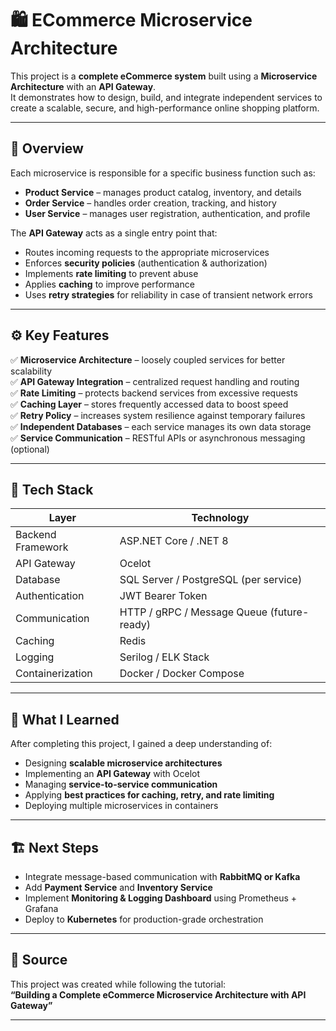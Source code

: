 # 🛍️ ECommerce Microservice Architecture

This project is a **complete eCommerce system** built using a **Microservice Architecture** with an **API Gateway**.  
It demonstrates how to design, build, and integrate independent services to create a scalable, secure, and high-performance online shopping platform.

---

## 🚀 Overview

Each microservice is responsible for a specific business function such as:
- **Product Service** – manages product catalog, inventory, and details  
- **Order Service** – handles order creation, tracking, and history  
- **User Service** – manages user registration, authentication, and profile  

The **API Gateway** acts as a single entry point that:
- Routes incoming requests to the appropriate microservices  
- Enforces **security policies** (authentication & authorization)  
- Implements **rate limiting** to prevent abuse  
- Applies **caching** to improve performance  
- Uses **retry strategies** for reliability in case of transient network errors  

---

## ⚙️ Key Features

✅ **Microservice Architecture** – loosely coupled services for better scalability  
✅ **API Gateway Integration** – centralized request handling and routing  
✅ **Rate Limiting** – protects backend services from excessive requests  
✅ **Caching Layer** – stores frequently accessed data to boost speed  
✅ **Retry Policy** – increases system resilience against temporary failures  
✅ **Independent Databases** – each service manages its own data storage  
✅ **Service Communication** – RESTful APIs or asynchronous messaging (optional)  

---

## 🧩 Tech Stack

| Layer | Technology |
|-------|-------------|
| Backend Framework | ASP.NET Core / .NET 8 |
| API Gateway | Ocelot |
| Database | SQL Server / PostgreSQL (per service) |
| Authentication | JWT Bearer Token |
| Communication | HTTP / gRPC / Message Queue (future-ready) |
| Caching | Redis |
| Logging | Serilog / ELK Stack | Not yet
| Containerization | Docker / Docker Compose | Not yet

---

## 🧠 What I Learned

After completing this project, I gained a deep understanding of:
- Designing **scalable microservice architectures**
- Implementing an **API Gateway** with Ocelot
- Managing **service-to-service communication**
- Applying **best practices for caching, retry, and rate limiting**
- Deploying multiple microservices in containers

---

## 🏗️ Next Steps

- Integrate message-based communication with **RabbitMQ or Kafka**  
- Add **Payment Service** and **Inventory Service**  
- Implement **Monitoring & Logging Dashboard** using Prometheus + Grafana  
- Deploy to **Kubernetes** for production-grade orchestration  

---

## 🎥 Source

This project was created while following the tutorial:  
**“Building a Complete eCommerce Microservice Architecture with API Gateway”**  

---

